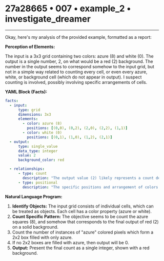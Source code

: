 # 27a28665 • 007 • example_2 • investigate_dreamer

---
Okay, here's my analysis of the provided example, formatted as a report:

**Perception of Elements:**

The input is a 3x3 grid containing two colors: azure (8) and white (0). The output is a single number, 2, on what would be a red (2) background. The number in the output seems to correspond somehow to the input grid, but not in a simple way related to counting every cell, or even every azure, white, or background cell (which do not appear in output). I suspect counting is involved, possibly involving specific arrangements of cells.

**YAML Block (Facts):**



```yaml
facts:
  - input:
      type: grid
      dimensions: 3x3
      elements:
        - color: azure (8)
          positions: [(0,0), (0,2), (2,0), (2,2), (1,1)]
        - color: white (0)
          positions: [(0,1), (1,0), (1,2), (2,1)]
  - output:
      type: single_value
      data_type: integer
      value: 2
      background_color: red

  - relationships:
      - type: count
        description: "The output value (2) likely represents a count derived from the input grid."
      - type: positional
        description: "The specific positions and arrangement of colors in the input grid are crucial for determining the output."

```



**Natural Language Program:**

1.  **Identify Objects:** The input grid consists of individual cells, which can be treated as objects. Each cell has a color property (azure or white).
2.  **Count Specific Pattern:** The objective seems to be count the azure squares (8), and somehow that corresponds to the final output of red (2) on a solid background.
3. Count the number of instances of "azure" colored pixels which form a 2x2 box filled with only azure.
4. If no 2x2 boxes are filled with azure, then output will be 0.
5.  **Output:** Present the final count as a single integer, shown with a red background.

